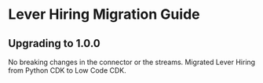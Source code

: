 # Lever Hiring Migration Guide

## Upgrading to 1.0.0

No breaking changes in the connector or the streams. Migrated Lever Hiring from Python CDK to Low Code CDK.